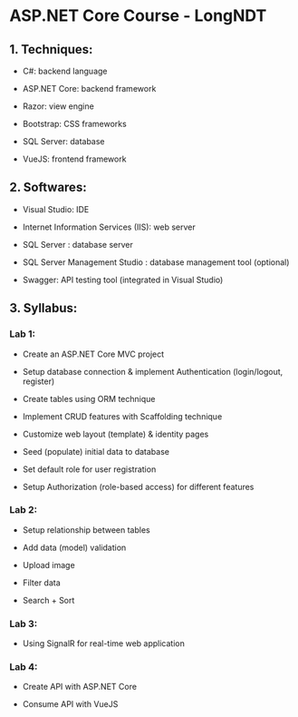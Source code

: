 # ASP.NET Core Course - LongNDT

## 1. Techniques:
- C#: backend language

- ASP.NET Core: backend framework

- Razor: view engine

- Bootstrap: CSS frameworks

- SQL Server: database

- VueJS: frontend framework

## 2. Softwares:
- Visual Studio: IDE

- Internet Information Services (IIS): web server

- SQL Server : database server

- SQL Server Management Studio : database management tool (optional)

- Swagger: API testing tool (integrated in Visual Studio)

## 3. Syllabus:
### Lab 1:
- Create an ASP.NET Core MVC project

- Setup database connection & implement Authentication (login/logout, register)

- Create tables using ORM technique

- Implement CRUD features with Scaffolding technique

- Customize web layout (template) & identity pages

- Seed (populate) initial data to database

- Set default role for user registration

- Setup Authorization (role-based access) for different features

### Lab 2:
- Setup relationship between tables

- Add data (model) validation

- Upload image

- Filter data

- Search + Sort 

### Lab 3:
- Using SignalR for real-time web application

### Lab 4:
- Create API with ASP.NET Core

- Consume API with VueJS